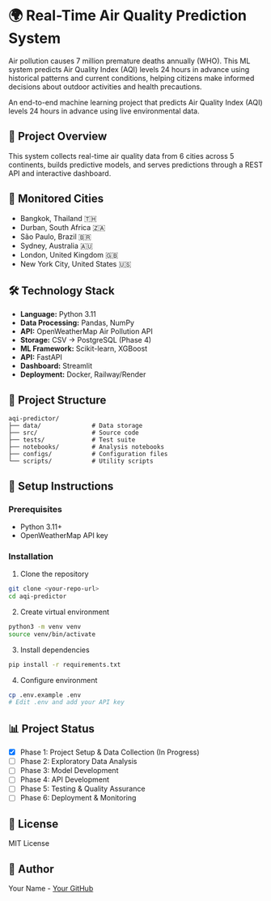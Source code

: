 # 🌍 Real-Time Air Quality Prediction System

Air pollution causes 7 million premature deaths annually (WHO). This ML system predicts Air Quality Index (AQI) levels 24 hours in advance using historical patterns and current conditions, helping citizens make informed decisions about outdoor activities and health precautions.

An end-to-end machine learning project that predicts Air Quality Index (AQI) levels 24 hours in advance using live environmental data.

## 🎯 Project Overview

This system collects real-time air quality data from 6 cities across 5 continents, builds predictive models, and serves predictions through a REST API and interactive dashboard.

## 🌆 Monitored Cities

- Bangkok, Thailand 🇹🇭
- Durban, South Africa 🇿🇦
- São Paulo, Brazil 🇧🇷
- Sydney, Australia 🇦🇺
- London, United Kingdom 🇬🇧
- New York City, United States 🇺🇸

## 🛠️ Technology Stack

- **Language:** Python 3.11
- **Data Processing:** Pandas, NumPy
- **API:** OpenWeatherMap Air Pollution API
- **Storage:** CSV → PostgreSQL (Phase 4)
- **ML Framework:** Scikit-learn, XGBoost
- **API:** FastAPI
- **Dashboard:** Streamlit
- **Deployment:** Docker, Railway/Render

## 📁 Project Structure

```
aqi-predictor/
├── data/              # Data storage
├── src/               # Source code
├── tests/             # Test suite
├── notebooks/         # Analysis notebooks
├── configs/           # Configuration files
└── scripts/           # Utility scripts
```

## 🚀 Setup Instructions

### Prerequisites

- Python 3.11+
- OpenWeatherMap API key

### Installation

1. Clone the repository

```bash
git clone <your-repo-url>
cd aqi-predictor
```

2. Create virtual environment

```bash
python3 -m venv venv
source venv/bin/activate
```

3. Install dependencies

```bash
pip install -r requirements.txt
```

4. Configure environment

```bash
cp .env.example .env
# Edit .env and add your API key
```

## 📊 Project Status

- [x] Phase 1: Project Setup & Data Collection (In Progress)
- [ ] Phase 2: Exploratory Data Analysis
- [ ] Phase 3: Model Development
- [ ] Phase 4: API Development
- [ ] Phase 5: Testing & Quality Assurance
- [ ] Phase 6: Deployment & Monitoring

## 📝 License

MIT License

## 👤 Author

Your Name - [Your GitHub](https://github.com/yourusername)
